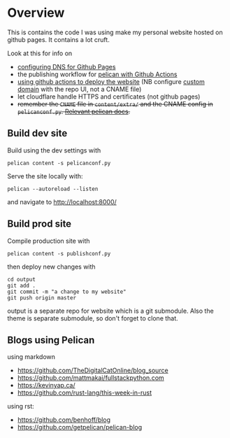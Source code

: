 # Overview

This is contains the code I was using make my personal website hosted on github pages. It contains a lot cruft.

Look at this for info on 
  -  [configuring DNS for Github Pages](https://docs.github.com/en/pages/configuring-a-custom-domain-for-your-github-pages-site)
  - the publishing workflow for [pelican with Github Actions](https://docs.getpelican.com/en/latest/tips.html#publishing-to-github-pages-using-a-custom-github-actions-workflow)
  - [using github actions to deploy the website](https://docs.github.com/en/pages/getting-started-with-github-pages/configuring-a-publishing-source-for-your-github-pages-site#publishing-with-a-custom-github-actions-workflow) (NB configure [custom domain](https://docs.github.com/en/pages/configuring-a-custom-domain-for-your-github-pages-site/managing-a-custom-domain-for-your-github-pages-site#configuring-a-subdomain) with the repo UI, not a CNAME file)
  - let cloudflare handle HTTPS and certificates (not github pages)
  - ~~remember the `CNAME` file in `content/extra/` and the CNAME config in `pelicanconf.py`. [Relevant pelican docs](https://docs.getpelican.com/en/latest/tips.html#copy-static-files-to-the-root-of-your-site).~~

## Build dev site

Build using the dev settings with

```
pelican content -s pelicanconf.py
```

Serve the site locally with:

```
pelican --autoreload --listen
```

and navigate to [http://localhost:8000/](http://localhost:8000/)

## Build prod site

Compile production site with

```
pelican content -s publishconf.py
```

then deploy new changes with

```
cd output
git add .
git commit -m "a change to my website"
git push origin master
```

output is a separate repo for website which is a git submodule. Also the theme is separate submodule, so don't forget to clone that.


## Blogs using Pelican

using markdown 
- https://github.com/TheDigitalCatOnline/blog_source
- https://github.com/mattmakai/fullstackpython.com
- https://kevinyap.ca/
- https://github.com/rust-lang/this-week-in-rust


using rst:
  - https://github.com/benhoff/blog
  - https://github.com/getpelican/pelican-blog
